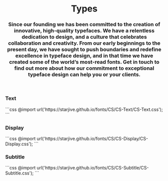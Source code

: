 <div align="center">
<h1>Types</h1>
<h3>Since our founding we has been committed to the creation of innovative, high-quality typefaces. We have a relentless dedication to design, and a culture that celebrates collaboration and creativity. From our early beginnings to the present day, we have sought to push boundaries and redefine excellence in typeface design, and in that time we have created some of the world’s most-read fonts. Get in touch to find out more about how our commitment to exceptional typeface design can help you or your clients.</h3>
</div>

<br>

<h3>Text</h3>
```css
@import url('https://starjive.github.io/fonts/CS/CS-Text/CS-Text.css');
```

<br>

<h3>Display</h3>
```css
@import url('https://starjive.github.io/fonts/CS/CS-Display/CS-Display.css');
```

<br>

<h3>Subtitle</h3>
```css
@import url('https://starjive.github.io/fonts/CS/CS-Subtitle/CS-Subtitle.css');
```